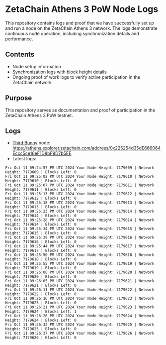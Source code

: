# ZetaChain Athens 3 PoW Node Logs
This repository contains logs and proof that we have successfully set up and run a node on the ZetaChain Athens 3 network. The logs demonstrate continuous node operation, including synchronization details and performance.

## Contents
- Node setup information
- Synchronization logs with block height details
- Ongoing proof of work logs to verify active participation in the ZetaChain network

## Purpose
This repository serves as documentation and proof of participation in the ZetaChain Athens 3 PoW testnet.

## Logs

- [Third Bunny](https://thirdbunny.xyz/) node: https://athens.explorer.zetachain.com/address/0x225254d35dE666064Eccc5ce16eF1D8bF8D7b5EE
- Latest logs:
```
Fri Oct 11 09:24:57 PM UTC 2024 Your Node Height: 7179609 | Network Height: 7179609 | Blocks Left: 0
Fri Oct 11 09:25:02 PM UTC 2024 Your Node Height: 7179610 | Network Height: 7179610 | Blocks Left: 0
Fri Oct 11 09:25:07 PM UTC 2024 Your Node Height: 7179611 | Network Height: 7179611 | Blocks Left: 0
Fri Oct 11 09:25:13 PM UTC 2024 Your Node Height: 7179612 | Network Height: 7179612 | Blocks Left: 0
Fri Oct 11 09:25:18 PM UTC 2024 Your Node Height: 7179613 | Network Height: 7179613 | Blocks Left: 0
Fri Oct 11 09:25:23 PM UTC 2024 Your Node Height: 7179614 | Network Height: 7179614 | Blocks Left: 0
Fri Oct 11 09:25:28 PM UTC 2024 Your Node Height: 7179614 | Network Height: 7179614 | Blocks Left: 0
Fri Oct 11 09:25:34 PM UTC 2024 Your Node Height: 7179615 | Network Height: 7179615 | Blocks Left: 0
Fri Oct 11 09:25:39 PM UTC 2024 Your Node Height: 7179616 | Network Height: 7179616 | Blocks Left: 0
Fri Oct 11 09:25:44 PM UTC 2024 Your Node Height: 7179617 | Network Height: 7179617 | Blocks Left: 0
Fri Oct 11 09:25:50 PM UTC 2024 Your Node Height: 7179618 | Network Height: 7179618 | Blocks Left: 0
Fri Oct 11 09:25:55 PM UTC 2024 Your Node Height: 7179619 | Network Height: 7179619 | Blocks Left: 0
Fri Oct 11 09:26:00 PM UTC 2024 Your Node Height: 7179620 | Network Height: 7179620 | Blocks Left: 0
Fri Oct 11 09:26:05 PM UTC 2024 Your Node Height: 7179621 | Network Height: 7179621 | Blocks Left: 0
Fri Oct 11 09:26:11 PM UTC 2024 Your Node Height: 7179622 | Network Height: 7179622 | Blocks Left: 0
Fri Oct 11 09:26:16 PM UTC 2024 Your Node Height: 7179623 | Network Height: 7179623 | Blocks Left: 0
Fri Oct 11 09:26:21 PM UTC 2024 Your Node Height: 7179623 | Network Height: 7179624 | Blocks Left: 1
Fri Oct 11 09:26:26 PM UTC 2024 Your Node Height: 7179624 | Network Height: 7179624 | Blocks Left: 0
Fri Oct 11 09:26:32 PM UTC 2024 Your Node Height: 7179625 | Network Height: 7179625 | Blocks Left: 0
Fri Oct 11 09:26:37 PM UTC 2024 Your Node Height: 7179626 | Network Height: 7179626 | Blocks Left: 0
```
